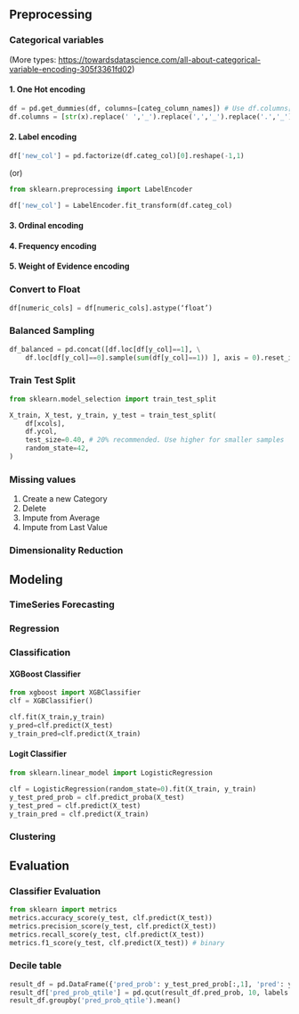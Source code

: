 ## Preprocessing
### Categorical variables 
(More types: https://towardsdatascience.com/all-about-categorical-variable-encoding-305f3361fd02)
#### 1. One Hot encoding
```py
df = pd.get_dummies(df, columns=[categ_column_names]) # Use df.columns[df.dtypes == object] to review categ columns
df.columns = [str(x).replace(' ','_').replace(',','_').replace('.','_') for x in df.columns]
```
#### 2. Label encoding
```py
df['new_col'] = pd.factorize(df.categ_col)[0].reshape(-1,1)
```
(or)
```py
from sklearn.preprocessing import LabelEncoder

df['new_col'] = LabelEncoder.fit_transform(df.categ_col)
```
#### 3. Ordinal encoding
#### 4. Frequency encoding
#### 5. Weight of Evidence encoding


### Convert to Float
```py
df[numeric_cols] = df[numeric_cols].astype(‘float’)
```

### Balanced Sampling
```py
df_balanced = pd.concat([df.loc[df[y_col]==1], \
	df.loc[df[y_col]==0].sample(sum(df[y_col]==1)) ], axis = 0).reset_index()  # Swap 0 & 1 when 1 needs to sampled down
```

### Train Test Split
```py
from sklearn.model_selection import train_test_split

X_train, X_test, y_train, y_test = train_test_split(
    df[xcols],
    df.ycol,
    test_size=0.40, # 20% recommended. Use higher for smaller samples
    random_state=42,
)
```

### Missing values
1. Create a new Category
2. Delete
3. Impute from Average
4. Impute from Last Value

### Dimensionality Reduction

## Modeling

### TimeSeries Forecasting

### Regression

### Classification
#### XGBoost Classifier
```py
from xgboost import XGBClassifier
clf = XGBClassifier()

clf.fit(X_train,y_train)
y_pred=clf.predict(X_test)
y_train_pred=clf.predict(X_train)
```

#### Logit Classifier
```py
from sklearn.linear_model import LogisticRegression

clf = LogisticRegression(random_state=0).fit(X_train, y_train)
y_test_pred_prob = clf.predict_proba(X_test)
y_test_pred = clf.predict(X_test)
y_train_pred = clf.predict(X_train)
```

### Clustering


## Evaluation

### Classifier Evaluation
```py
from sklearn import metrics
metrics.accuracy_score(y_test, clf.predict(X_test)) 
metrics.precision_score(y_test, clf.predict(X_test))
metrics.recall_score(y_test, clf.predict(X_test))
metrics.f1_score(y_test, clf.predict(X_test)) # binary
```

### Decile table
```py
result_df = pd.DataFrame({'pred_prob': y_test_pred_prob[:,1], 'pred': y_test_pred, 'actual': y_test}).reset_index(drop=True)
result_df['pred_prob_qtile'] = pd.qcut(result_df.pred_prob, 10, labels = range(0,10))
result_df.groupby('pred_prob_qtile').mean()
```
